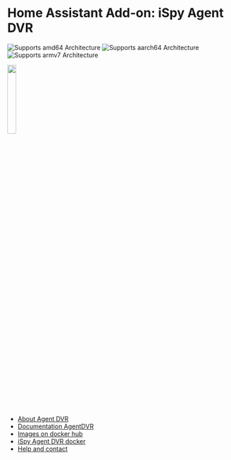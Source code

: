 # Home Assistant Add-on: iSpy Agent DVR

![Supports amd64 Architecture][amd64-shield]
![Supports aarch64 Architecture][aarch64-shield]
![Supports armv7 Architecture][armv7-shield]


[amd64-shield]: https://img.shields.io/badge/amd64-yes-green.svg
[aarch64-shield]: https://img.shields.io/badge/aarch64-yes-green.svg
[armv7-shield]: https://img.shields.io/badge/armv7-yes-green.svg


<img src="https://github.com/DivanX10/home-assistant-collection-of-addons/blob/main/agentdvr/logo.png" width=20%>



* [About Agent DVR](https://www.ispyconnect.com/)
* [Documentation AgentDVR](https://www.ispyconnect.com/userguide-agent-dvr.aspx)
* [Images on docker hub](https://registry.hub.docker.com/r/doitandbedone/ispyagentdvr)
* [iSpy Agent DVR docker](https://github.com/doitandbedone/ispyagentdvr-docker)
* [Help and contact](https://github.com/doitandbedone/ispyagentdvr-docker/issues)

